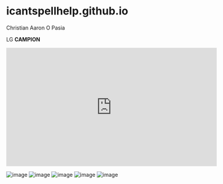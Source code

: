 # icantspellhelp.github.io
Christian Aaron O Pasia

LG **CAMPION**
 
<iframe width="560" height="315" src="https://www.youtube.com/embed/dQw4w9WgXcQ" title="YouTube video player" frameborder="0" allow="accelerometer; autoplay; clipboard-write; encrypted-media; gyroscope; picture-in-picture; web-share" allowfullscreen></iframe>

![image](https://user-images.githubusercontent.com/122416229/212215852-00765431-2610-472f-bf40-86a8c3718867.png)
![image](https://user-images.githubusercontent.com/122416229/212216179-a917e10c-767f-42e0-8565-3052c7a97c92.png)
![image](https://user-images.githubusercontent.com/122416229/212216200-c6f9c558-35bc-4d24-9103-ea54e6c2c5c5.png)
![image](https://user-images.githubusercontent.com/122416229/212216243-780806fe-ba96-48e7-adcc-016cdb1f3c1c.png)
![image](https://user-images.githubusercontent.com/122416229/212216284-69e2439f-fef2-408c-bea9-cdf5df8421d8.png)

